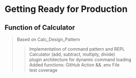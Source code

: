 # Getting Ready for Production

## Function of Calculator
> Based on Calc_Design_Pattern 
>> Implementation of command pattern and REPL \
>> Calculator (add, subtract, multiply, divide) \
>> plugin architecture for dynamic command loading \
>> Added functions: GitHub Action && .env File \
>> test coverage 
